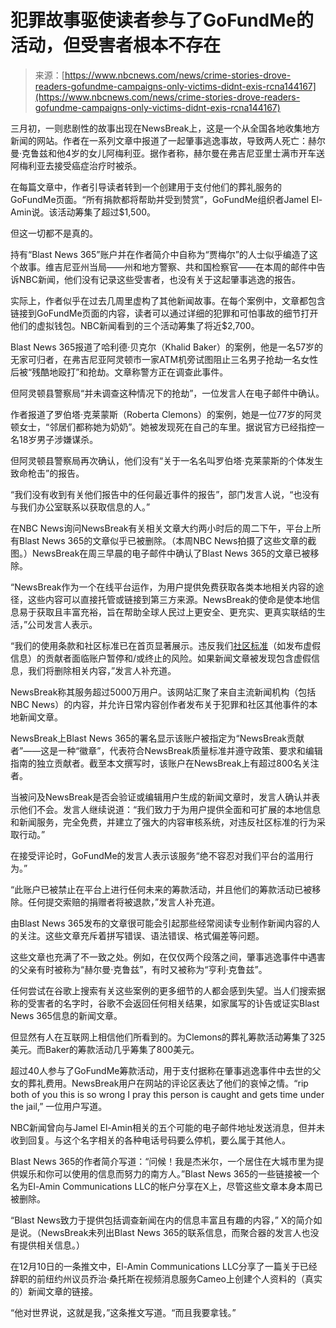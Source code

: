 <!--yml

category: 未分类

日期：2024-05-29 12:34:58

-->

# 犯罪故事驱使读者参与了GoFundMe的活动，但受害者根本不存在

> 来源：[https://www.nbcnews.com/news/crime-stories-drove-readers-gofundme-campaigns-only-victims-didnt-exis-rcna144167](https://www.nbcnews.com/news/crime-stories-drove-readers-gofundme-campaigns-only-victims-didnt-exis-rcna144167)

三月初，一则悲剧性的故事出现在NewsBreak上，这是一个从全国各地收集地方新闻的网站。作者在一系列文章中报道了一起肇事逃逸事故，导致两人死亡：赫尔曼·克鲁兹和他4岁的女儿阿梅利亚。据作者称，赫尔曼在弗吉尼亚里士满市开车送阿梅利亚去接受癌症治疗时被杀。

在每篇文章中，作者引导读者转到一个创建用于支付他们的葬礼服务的GoFundMe页面。“所有捐款都将帮助并受到赞赏”，GoFundMe组织者Jamel El-Amin说。该活动筹集了超过$1,500。

但这一切都不是真的。

持有“Blast News 365”账户并在作者简介中自称为“贾梅尔”的人士似乎编造了这个故事。维吉尼亚州当局——州和地方警察、共和国检察官——在本周的邮件中告诉NBC新闻，他们没有记录这些受害者，也没有关于这起肇事逃逸的报告。

实际上，作者似乎在过去几周里虚构了其他新闻故事。在每个案例中，文章都包含链接到GoFundMe页面的内容，读者可以通过详细的犯罪和可怕事故的细节打开他们的虚拟钱包。NBC新闻看到的三个活动筹集了将近$2,700。

Blast News 365报道了哈利德·贝克尔（Khalid Baker）的案例，他是一名57岁的无家可归者，在弗吉尼亚阿灵顿市一家ATM机旁试图阻止三名男子抢劫一名女性后被“残酷地殴打”和抢劫。文章称警方正在调查此事件。

但阿灵顿县警察局“并未调查这种情况下的抢劫”，一位发言人在电子邮件中确认。

作者报道了罗伯塔·克莱蒙斯（Roberta Clemons）的案例，她是一位77岁的阿灵顿女士，“邻居们都称她为奶奶”。她被发现死在自己的车里。据说官方已经指控一名18岁男子涉嫌谋杀。

但阿灵顿县警察局再次确认，他们没有“关于一名名叫罗伯塔·克莱蒙斯的个体发生致命枪击”的报告。

“我们没有收到有关他们报告中的任何最近事件的报告”，部门发言人说，“也没有与我们办公室联系以获取信息的人。”

在NBC News询问NewsBreak有关相关文章大约两小时后的周二下午，平台上所有Blast News 365的文章似乎已被删除。（本周NBC News拍摄了这些文章的截图。）NewsBreak在周三早晨的电子邮件中确认了Blast News 365的文章已被移除。

“NewsBreak作为一个在线平台运作，为用户提供免费获取各类本地相关内容的途径，这些内容可以直接托管或链接到第三方来源。NewsBreak的使命是使本地信息易于获取且丰富充裕，旨在帮助全球人民过上更安全、更充实、更真实联结的生活，”公司发言人表示。

“我们的使用条款和社区标准已在首页显著展示。违反我们[社区标准](https://urldefense.com/v3/__https://creators.newsbreak.com/legal*content-policy__;Iw!!PIZeeW5wscynRQ!uisgu6PGIYEPPzZb1gaccR8oyCX287CTj8d--WUCRLcry7nndxLYgZ9v2tWyPK8qrQ-KOXn2GNSvmw%24)（如发布虚假信息）的贡献者面临账户暂停和/或终止的风险。如果新闻文章被发现包含虚假信息，我们将删除相关内容，”发言人补充道。

NewsBreak称其服务超过5000万用户。该网站汇聚了来自主流新闻机构（包括NBC News）的内容，并允许日常内容创作者发布关于犯罪和社区其他事件的本地新闻文章。

NewsBreak上Blast News 365的署名显示该账户被指定为“NewsBreak贡献者”——这是一种“徽章”，代表符合NewsBreak质量标准并遵守政策、要求和编辑指南的独立贡献者。截至本文撰写时，该账户在NewsBreak上有超过800名关注者。

当被问及NewsBreak是否会验证或编辑用户生成的新闻文章时，发言人确认并表示他们不会。发言人继续说道：“我们致力于为用户提供全面和可扩展的本地信息和新闻服务，完全免费，并建立了强大的内容审核系统，对违反社区标准的行为采取行动。”

在接受评论时，GoFundMe的发言人表示该服务“绝不容忍对我们平台的滥用行为。”

“此账户已被禁止在平台上进行任何未来的筹款活动，并且他们的筹款活动已被移除。任何提交索赔的捐赠者将被退款，”发言人补充道。

由Blast News 365发布的文章很可能会引起那些经常阅读专业制作新闻内容的人的关注。这些文章充斥着拼写错误、语法错误、格式偏差等问题。

这些文章也充满了不一致之处。例如，在仅仅两个段落之间，肇事逃逸事件中遇害的父亲有时被称为“赫尔曼·克鲁兹”，有时又被称为“亨利·克鲁兹”。

任何尝试在谷歌上搜索有关这些案例的更多细节的人都会感到失望。当人们搜索据称的受害者的名字时，谷歌不会返回任何相关结果，如家属写的讣告或证实Blast News 365信息的新闻文章。

但显然有人在互联网上相信他们所看到的。为Clemons的葬礼筹款活动筹集了325美元。而Baker的筹款活动几乎筹集了800美元。

超过40人参与了GoFundMe筹款活动，用于支付据称在肇事逃逸事件中去世的父女的葬礼费用。NewsBreak用户在网站的评论区表达了他们的哀悼之情。“rip both of you this is so wrong I pray this person is caught and gets time under the jail,” 一位用户写道。

NBC新闻曾向与Jamel El-Amin相关的五个可能的电子邮件地址发送消息，但并未收到回复。与这个名字相关的各种电话号码要么停机，要么属于其他人。

Blast News 365的作者简介写道：“问候！我是杰米尔，一个居住在大城市里为提供娱乐和你可以使用的信息而努力的南方人。”Blast News 365的一些链接被一个名为El-Amin Communications LLC的帐户分享在X上，尽管这些文章本身本周已被删除。

“Blast News致力于提供包括调查新闻在内的信息丰富且有趣的内容，” X的简介如是说。（NewsBreak未列出Blast News 365的联系信息，而聚合器的发言人也没有提供相关信息。）

在12月10日的一条推文中，El-Amin Communications LLC分享了一篇关于已经辞职的前纽约州议员乔治·桑托斯在视频消息服务Cameo上创建个人资料的（真实的）新闻文章的链接。

“他对世界说，这就是我，”这条推文写道。“而且我要拿钱。”
